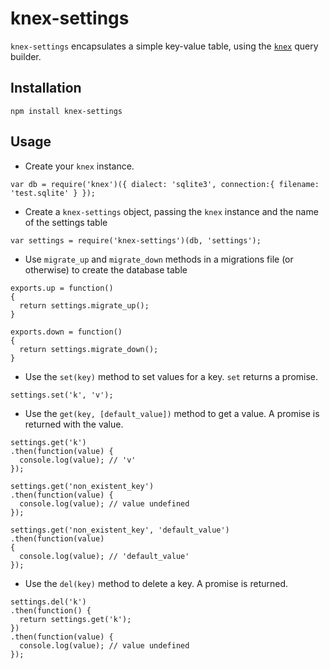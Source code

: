 # knex-settings

`knex-settings` encapsulates a simple key-value table, using the [`knex`](http://knexjs.org) query builder.

## Installation

```
npm install knex-settings
```

## Usage

* Create your `knex` instance.

```
var db = require('knex')({ dialect: 'sqlite3', connection:{ filename: 'test.sqlite' } });
```

* Create a `knex-settings` object, passing the `knex` instance and the name of the settings table

```
var settings = require('knex-settings')(db, 'settings');
```

* Use `migrate_up` and `migrate_down` methods in a migrations file (or otherwise) to create the database table

```
exports.up = function()
{
  return settings.migrate_up();
}

exports.down = function()
{
  return settings.migrate_down();
}
```

* Use the `set(key)` method to set values for a key. `set` returns a promise.

```
settings.set('k', 'v');
```

* Use the `get(key, [default_value])` method to get a value. A promise is returned with the value.

```
settings.get('k')
.then(function(value) {
  console.log(value); // 'v'
});

settings.get('non_existent_key')
.then(function(value) {
  console.log(value); // value undefined
});

settings.get('non_existent_key', 'default_value')
.then(function(value)
{
  console.log(value); // 'default_value'
});

```

* Use the `del(key)` method to delete a key. A promise is returned.

```
settings.del('k')
.then(function() {
  return settings.get('k');
})
.then(function(value) {
  console.log(value); // value undefined
});
```

